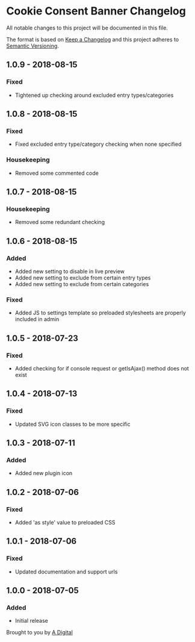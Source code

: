 # Cookie Consent Banner Changelog

All notable changes to this project will be documented in this file.

The format is based on [Keep a Changelog](http://keepachangelog.com/) and this project adheres to [Semantic Versioning](http://semver.org/).


## 1.0.9 - 2018-08-15
### Fixed
- Tightened up checking around excluded entry types/categories

## 1.0.8 - 2018-08-15
### Fixed
- Fixed excluded entry type/category checking when none specified

### Housekeeping
- Removed some commented code

## 1.0.7 - 2018-08-15
### Housekeeping
- Removed some redundant checking

## 1.0.6 - 2018-08-15
### Added
- Added new setting to disable in live preview
- Added new setting to exclude from certain entry types
- Added new setting to exclude from certain categories

### Fixed
- Added JS to settings template so preloaded stylesheets are properly included in admin

## 1.0.5 - 2018-07-23
### Fixed
- Added checking for if console request or getIsAjax() method does not exist

## 1.0.4 - 2018-07-13
### Fixed
- Updated SVG icon classes to be more specific


## 1.0.3 - 2018-07-11
### Added
- Added new plugin icon

## 1.0.2 - 2018-07-06
### Fixed
- Added 'as style' value to preloaded CSS

## 1.0.1 - 2018-07-06
### Fixed
- Updated documentation and support urls

## 1.0.0 - 2018-07-05
### Added
- Initial release

Brought to you by [A Digital](https://adigital.agency)
